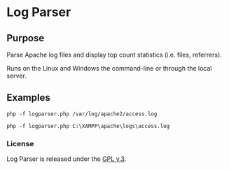 
# Log Parser


## Purpose

Parse Apache log files and display top count statistics (i.e. files, referrers).

Runs on the Linux and Windows the command-line or through the local server.


## Examples

`php -f logparser.php /var/log/apache2/access.log`

`php -f logparser.php C:\XAMPP\apache\logs\access.log`


### License

Log Parser is released under the [GPL v.3](https://www.gnu.org/licenses/gpl-3.0.html).
